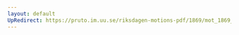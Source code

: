 ```yaml
---
layout: default
UpRedirect: https://pruto.im.uu.se/riksdagen-motions-pdf/1869/mot_1869__ak__305/mot_1869__ak__305-002.pdf
---
```

